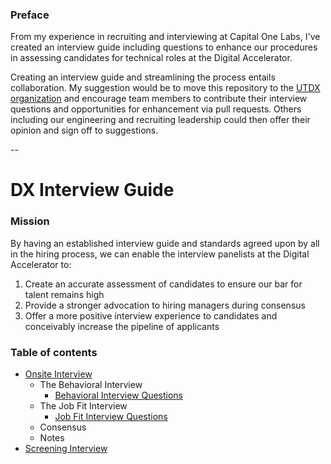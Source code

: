 ### Preface

From my experience in recruiting and interviewing at Capital One Labs, I've created an interview guide including questions to enhance our procedures in assessing candidates for technical roles at the Digital Accelerator.

Creating an interview guide and streamlining the process entails collaboration. My suggestion would be to move this repository to the [UTDX organization](https://github.dx.utc.com/utdx) and encourage team members to contribute their interview questions and opportunities for enhancement via pull requests. Others including our engineering and recruiting leadership could then offer their opinion and sign off to suggestions.

\--

# DX Interview Guide

### Mission

By having an established interview guide and standards agreed upon by all in the hiring process, we can enable the interview panelists at the Digital Accelerator to:

1.  Create an accurate assessment of candidates to ensure our bar for talent remains high
2.  Provide a stronger advocation to hiring managers during consensus
3.  Offer a more positive interview experience to candidates and conceivably increase the pipeline of applicants

### Table of contents

-   [Onsite Interview](./onsite-interview.md)
    -   The Behavioral Interview
        -   [Behavioral Interview Questions](./interview-questions/behavioral.md)
    -   The Job Fit Interview
        -   [Job Fit Interview Questions](./interview-questions/job-fit.md)
    -   Consensus
    -   Notes 
-   [Screening Interview](./screening-interview.md)
